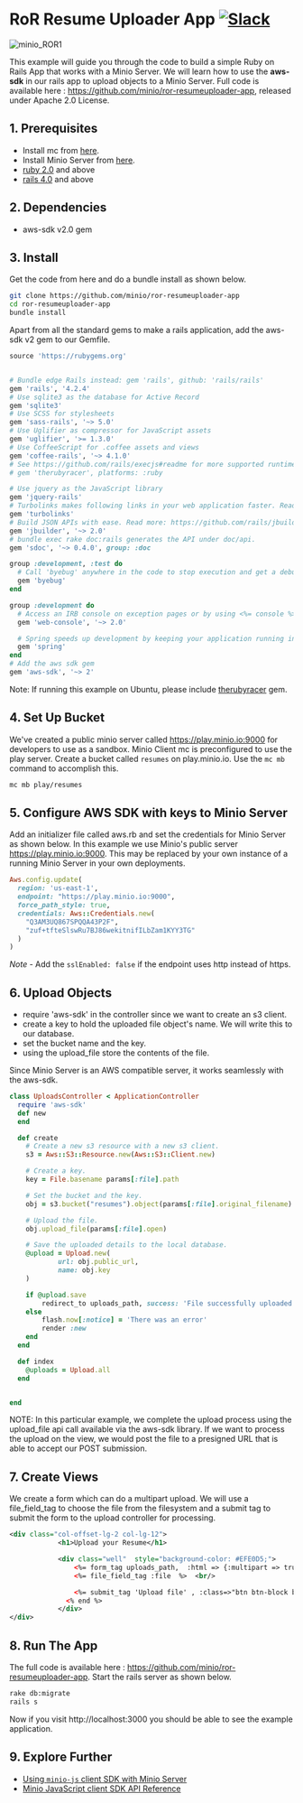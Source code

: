 # RoR Resume Uploader App [![Slack](https://slack.minio.io/slack?type=svg)](https://slack.minio.io)

![minio_ROR1](https://github.com/minio/ror-resumeuploader-app/blob/master/docs/screenshots/minio-RoR1.jpg?raw=true)

This example will guide you through the code to build a simple Ruby on Rails App that works with a Minio Server. We will learn how to use the **aws-sdk** in our rails app to upload objects to a Minio Server. Full code is available here : https://github.com/minio/ror-resumeuploader-app, released under Apache 2.0 License.

## 1. Prerequisites

* Install mc  from [here](https://docs.minio.io/docs/minio-client-quickstart-guide).
* Install Minio Server from [here](https://docs.minio.io/docs/minio ).
* [ruby 2.0](https://www.ruby-lang.org/en/documentation/installation/#package-management-systems) and above
* [rails 4.0](http://guides.rubyonrails.org/v4.0/)  and above


## 2. Dependencies

* aws-sdk v2.0 gem

## 3. Install

Get the code from here and do a bundle install as shown below.

```sh
git clone https://github.com/minio/ror-resumeuploader-app
cd ror-resumeuploader-app
bundle install
```

Apart from all the standard gems to make a rails application, add the aws-sdk v2 gem to our Gemfile.

```ruby
source 'https://rubygems.org'


# Bundle edge Rails instead: gem 'rails', github: 'rails/rails'
gem 'rails', '4.2.4'
# Use sqlite3 as the database for Active Record
gem 'sqlite3'
# Use SCSS for stylesheets
gem 'sass-rails', '~> 5.0'
# Use Uglifier as compressor for JavaScript assets
gem 'uglifier', '>= 1.3.0'
# Use CoffeeScript for .coffee assets and views
gem 'coffee-rails', '~> 4.1.0'
# See https://github.com/rails/execjs#readme for more supported runtimes
# gem 'therubyracer', platforms: :ruby

# Use jquery as the JavaScript library
gem 'jquery-rails'
# Turbolinks makes following links in your web application faster. Read more: https://github.com/rails/turbolinks
gem 'turbolinks'
# Build JSON APIs with ease. Read more: https://github.com/rails/jbuilder
gem 'jbuilder', '~> 2.0'
# bundle exec rake doc:rails generates the API under doc/api.
gem 'sdoc', '~> 0.4.0', group: :doc

group :development, :test do
  # Call 'byebug' anywhere in the code to stop execution and get a debugger console
  gem 'byebug'
end

group :development do
  # Access an IRB console on exception pages or by using <%= console %> in views
  gem 'web-console', '~> 2.0'

  # Spring speeds up development by keeping your application running in the background. Read more: https://github.com/rails/spring
  gem 'spring'
end
# Add the aws sdk gem
gem 'aws-sdk', '~> 2'
```

Note: If running this example on Ubuntu, please include [therubyracer](https://github.com/cowboyd/therubyracer) gem.

## 4. Set Up Bucket

We've created a public minio server called https://play.minio.io:9000 for developers to use as a sandbox. Minio Client mc is preconfigured to use the play server. Create a bucket called ``resumes`` on play.minio.io. Use the ``mc mb`` command to accomplish this.

```sh
mc mb play/resumes
```

## 5. Configure AWS SDK with keys to Minio Server

Add an initializer file called aws.rb and set the credentials for Minio Server as shown below. In this example we use Minio's public server https://play.minio.io:9000. This may be replaced by your own instance of a running Minio Server in your own deployments.

```ruby
Aws.config.update(
  region: 'us-east-1',
  endpoint: "https://play.minio.io:9000",
  force_path_style: true,
  credentials: Aws::Credentials.new(
    "Q3AM3UQ867SPQQA43P2F",
    "zuf+tfteSlswRu7BJ86wekitnifILbZam1KYY3TG"
  )
)
```

*Note* - Add the `sslEnabled: false` if the endpoint uses http instead of https.

## 6. Upload Objects

* require 'aws-sdk'  in the controller since we want to create an s3 client.
* create a key to hold the uploaded file object's name. We will write this to our database.
* set the bucket name and the key.
* using the upload_file store the contents of the file.

Since Minio Server is an AWS compatible server, it works seamlessly with the aws-sdk.

```ruby
class UploadsController < ApplicationController
  require 'aws-sdk'
  def new
  end

  def create   
    # Create a new s3 resource with a new s3 client.
    s3 = Aws::S3::Resource.new(Aws::S3::Client.new)  

    # Create a key.
    key = File.basename params[:file].path

    # Set the bucket and the key.
    obj = s3.bucket("resumes").object(params[:file].original_filename)

    # Upload the file.
    obj.upload_file(params[:file].open)

    # Save the uploaded details to the local database.
    @upload = Upload.new(
            url: obj.public_url,
            name: obj.key
    )     

    if @upload.save
        redirect_to uploads_path, success: 'File successfully uploaded'
    else
        flash.now[:notice] = 'There was an error'
        render :new
    end
  end

  def index
    @uploads = Upload.all
  end


end
```

NOTE: In this particular example, we complete the upload process using the upload_file api call available via the aws-sdk library. If we want to process the upload on the view, we would post the file to a presigned URL that is able to accept our POST submission.

## 7. Create Views

We create a form which can do a multipart upload. We will use a file_field_tag to choose the file from the filesystem and a submit tag to submit the form to the upload controller for processing.

```xml
<div class="col-offset-lg-2 col-lg-12">
			<h1>Upload your Resume</h1>

			<div class="well"  style="background-color: #EFE0D5;">
				<%= form_tag uploads_path,  :html => {:multipart => true}, enctype: 'multipart/form-data' do %>
			    <%= file_field_tag :file  %>  <br/>

			    <%= submit_tag 'Upload file' , :class=>"btn btn-block btn-danger"  %>
			  <% end %>
			</div>
</div>
```

## 8. Run The App

The full code is available here : https://github.com/minio/ror-resumeuploader-app.  Start the rails server as shown below.

```sh
rake db:migrate
rails s
```
Now if you visit http://localhost:3000 you should be able to see the example application.

## 9. Explore Further

- [Using `minio-js` client SDK with Minio Server](https://docs.minio.io/docs/javascript-client-quickstart-guide)
- [Minio JavaScript client SDK API Reference](https://docs.minio.io/docs/javascript-client-api-reference)
